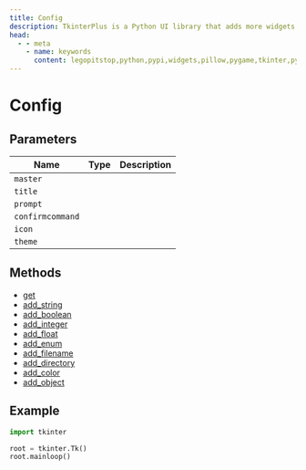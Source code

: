 ```yaml
---
title: Config
description: TkinterPlus is a Python UI library that adds more widgets to Tkinter
head:
  - - meta
    - name: keywords
      content: legopitstop,python,pypi,widgets,pillow,pygame,tkinter,pythonpackage
---
```


# Config

## Parameters

| Name             | Type | Description |
| ---------------- | ---- | ----------- |
| `master`         |      |             |
| `title`          |      |             |
| `prompt`         |      |             |
| `confirmcommand` |      |             |
| `icon`           |      |             |
| `theme`          |      |             |

## Methods

- [get](#get)
- [add_string](#add_string)
- [add_boolean](#add_boolean)
- [add_integer](#add_integer)
- [add_float](#add_float)
- [add_enum](#add_enum)
- [add_filename](#add_filename)
- [add_directory](#add_directory)
- [add_color](#add_color)
- [add_object](#add_object)

## Example

```py
import tkinter

root = tkinter.Tk()
root.mainloop()
```
